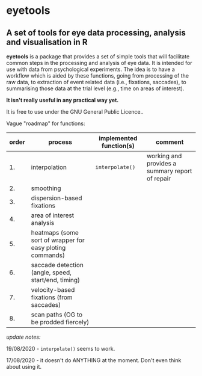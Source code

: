 # **eyetools**

## A set of tools for eye data processing, analysis and visualisation in R

**eyetools** is a package that provides a set of simple tools that will facilitate common steps in the processing and analysis of eye data. It is intended for use with data from psychological experiments. The idea is to have a workflow which is aided by these functions, going from processing of the raw data, to extraction of event related data (i.e., fixations, saccades), to summarising those data at the trial level (e.g., time on areas of interest). 

**It isn't really useful in any practical way yet.**

It is free to use under the GNU General Public Licence..

Vague "roadmap" for functions:

|order | process | implemented function(s) | comment
|-|-|-|-|
|1.| interpolation | `interpolate()` | working and provides a summary report of repair |
|2.| smoothing | | |
|3.| dispersion-based fixations  | | |
|4.| area of interest analysis   | | |
|5.| heatmaps (some sort of wrapper for easy ploting commands)  | | |
|6.| saccade detection (angle, speed, start/end, timing)  | | |
|7.| velocity-based fixations (from saccades)  | | |
|8.| scan paths (OG to be prodded fiercely)  | | |

*update notes:*

19/08/2020 - `interpolate()` seems to work. 

17/08/2020 - it doesn't do ANYTHING at the moment. Don't even think about using it.

